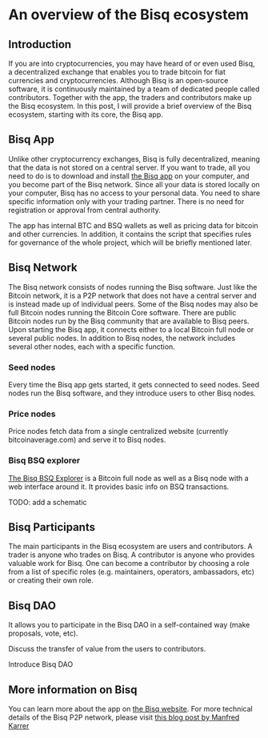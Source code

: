 # An overview of the Bisq ecosystem

## Introduction
If you are into cryptocurrencies, you may have heard of or even used Bisq, a decentralized exchange that enables you to trade bitcoin for fiat currencies and cryptocurrencies. Although Bisq is an open-source software, it is continuously maintained by a team of dedicated people called contributors. Together with the app, the traders and contributors make up the Bisq ecosystem. In this post, I will provide a brief overview of the Bisq ecosystem, starting with its core, the Bisq app.

## Bisq App
Unlike other cryptocurrency exchanges, Bisq is fully decentralized, meaning that the data is not stored on a central server. If you want to trade, all you need to do is to download and install [the Bisq app](https://bisq.network/downloads/) on your computer, and you become part of the Bisq network. Since all your data is stored locally on your computer, Bisq has no access to your personal data. You need to share specific information only with your trading partner. There is no need for registration or approval from central authority.

The app has internal BTC and BSQ wallets as well as pricing data for bitcoin and other currencies. In addition, it contains the script that specifies rules for governance of the whole project, which will be briefly mentioned later. 

## Bisq Network
The Bisq network consists of nodes running the Bisq software. Just like the Bitcoin network, it is a P2P network that does not have a central server and is instead made up of individual peers. Some of the Bisq nodes may also be full Bitcoin nodes running the Bitcoin Core software. There are public Bitcoin nodes run by the Bisq community that are available to Bisq peers. Upon starting the Bisq app, it connects either to a local Bitcoin full node or several public nodes. In addition to Bisq nodes, the network includes several other nodes, each with a specific function.

### Seed nodes
Every time the Bisq app gets started, it gets connected to seed nodes. Seed nodes run the Bisq software, and they introduce users to other Bisq nodes. 

### Price nodes
Price nodes fetch data from a single centralized website (currently bitcoinaverage.com) and serve it to Bisq nodes.

### Bisq BSQ explorer
[The Bisq BSQ Explorer](https://explorer.bisq.network/index.html) is a Bitcoin full node as well as a Bisq node with a web interface around it. It provides basic info on BSQ transactions.

TODO: add a schematic

## Bisq Participants
The main participants in the Bisq ecosystem are users and contributors. A trader is anyone who trades on Bisq. A contributor is anyone who provides valuable work for Bisq. One can become a contributor by choosing a role from a list of specific roles (e.g. maintainers, operators, ambassadors, etc) or creating their own role.

## Bisq DAO
It allows you to participate in the Bisq DAO in a self-contained way (make proposals, vote, etc).

Discuss the transfer of value from the users to contributors. 

Introduce Bisq DAO

## More information on Bisq
You can learn more about the app on [the Bisq website](https://docs.bisq.network/getting-started.html).
For more technical details of the Bisq P2P network, please visit [this blog post by Manfred Karrer](https://bisq.network/blog/new-p2p-network/)
